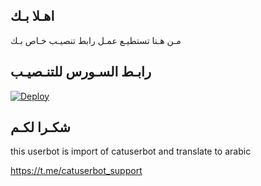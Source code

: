 ## اهـلا بـك
مـن هـنا تستطيـع عمـل رابط تنصيـب خـاص بـك

## رابـط السـورس للتنـصيـب

[![Deploy](https://www.herokucdn.com/deploy/button.svg)](https://heroku.com/deploy?template=https://github.com/N2FFF/jmthon)

## شكـرا لكـم 


this userbot is import of catuserbot and translate to arabic

https://t.me/catuserbot_support
